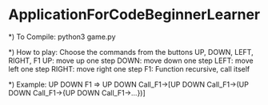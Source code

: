# ApplicationForCodeBeginnerLearner
*) To Compile: 
python3 game.py

*) How to play:
Choose the commands from the buttons UP, DOWN, LEFT, RIGHT, F1
UP: move up one step
DOWN: move down one step
LEFT: move left one step
RIGHT: move right one step
F1: Function recursive, call itself

*) Example: 
UP DOWN F1 
=> UP DOWN Call_F1->[UP DOWN Call_F1->(UP DOWN Call_F1->{UP DOWN Call_F1->...})]